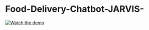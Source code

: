 # Food-Delivery-Chatbot-JARVIS-

[![Watch the demo](https://img.youtube.com/vi/EOAX5NoMBpE/0.jpg)](https://youtu.be/EOAX5NoMBpE)
